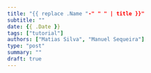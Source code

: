 ```yaml
---
title: "{{ replace .Name "-" " " | title }}"
subtitle: ""
date: {{ .Date }}
tags: ["tutorial"]
authors: ["Matias Silva", "Manuel Sequeira"]
type: "post"
summary: ""
draft: true
---
```

